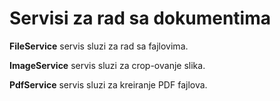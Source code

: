 # Servisi za rad sa dokumentima

**FileService** servis sluzi za rad sa fajlovima.

**ImageService** servis sluzi za crop-ovanje slika.

**PdfService** servis sluzi za kreiranje PDF fajlova.